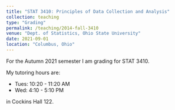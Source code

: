 ```yaml
---
title: "STAT 3410: Principles of Data Collection and Analysis"
collection: teaching
type: "Grading"
permalink: /teaching/2014-fall-3410
venue: "Dept. of Statistics, Ohio State University"
date: 2021-09-01
location: "Columbus, Ohio"
---
```


For the Autumn 2021 semester I am grading for STAT 3410.

My tutoring hours are:

* Tues: 10:20 - 11:20 AM
* Wed: 4:10 - 5:10 PM

in Cockins Hall 122.

